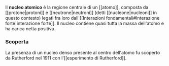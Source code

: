 Il **nucleo atomico** è la regione centrale di un [[atomo]], composta da [[protone|protoni]] e [[neutrone|neutroni]] (detti [[nucleone|nucleoni]] in questo contesto) legati fra loro dall'[[Interazioni fondamentali#Interazione forte|interazione forte]]. Il nucleo contiene quasi tutta la massa dell'atomo e ha carica netta positiva.
### Scoperta
La presenza di un nucleo denso presente al centro dell'atomo fu scoperto da Rutherford nel 1911 con l'[[esperimento di Rutherford]].